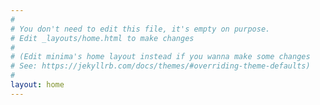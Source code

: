 ```yaml
---
#
# You don't need to edit this file, it's empty on purpose.
# Edit _layouts/home.html to make changes
# 
# (Edit minima's home layout instead if you wanna make some changes
# See: https://jekyllrb.com/docs/themes/#overriding-theme-defaults)
#
layout: home
---
```

